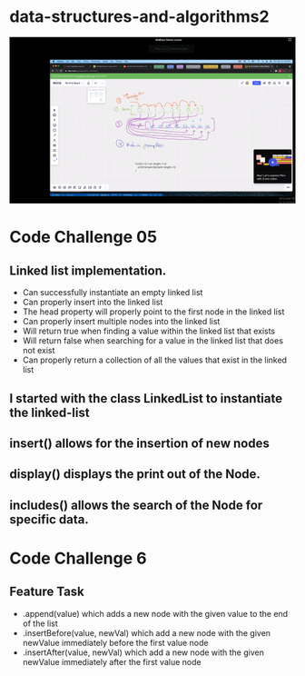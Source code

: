 # data-structures-and-algorithms2

![White Board](./assets/array-reverse.png)


# Code Challenge 05
## Linked list implementation.
- Can successfully instantiate an empty linked list
- Can properly insert into the linked list
- The head property will properly point to the first node in the linked list
- Can properly insert multiple nodes into the linked list
- Will return true when finding a value within the linked list that exists
- Will return false when searching for a value in the linked list that does not exist
- Can properly return a collection of all the values that exist in the linked list

## I started with the class LinkedList to instantiate the linked-list
## insert() allows for the insertion of new nodes
## display() displays the print out of the Node.
## includes() allows the search of the Node for specific data.
# Code Challenge 6 
## Feature Task 
- .append(value) which adds a new node with the given value to the end of the list
- .insertBefore(value, newVal) which add a new node with the given newValue immediately before the first value node
- .insertAfter(value, newVal) which add a new node with the given newValue immediately after the first value node
